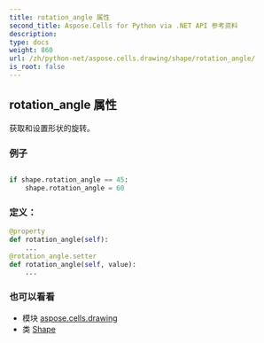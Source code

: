 ```yaml
---
title: rotation_angle 属性
second_title: Aspose.Cells for Python via .NET API 参考资料
description:
type: docs
weight: 860
url: /zh/python-net/aspose.cells.drawing/shape/rotation_angle/
is_root: false
---
```

## rotation_angle 属性

获取和设置形状的旋转。

### 例子

```python

if shape.rotation_angle == 45:
    shape.rotation_angle = 60

```
### 定义：
```python
@property
def rotation_angle(self):
    ...
@rotation_angle.setter
def rotation_angle(self, value):
    ...
```

### 也可以看看
* 模块 [aspose.cells.drawing](../../)
* 类 [Shape](/cells/zh/python-net/aspose.cells.drawing/shape)
